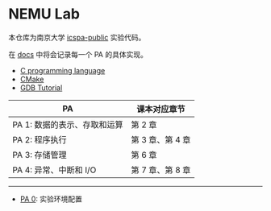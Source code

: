 # NEMU Lab

本仓库为南京大学 [icspa-public](https://github.com/ics-nju-wl/icspa-public) 实验代码。

在 [docs](./docs) 中将会记录每一个 PA 的具体实现。

* [C programming language](https://zh.cppreference.com/w/c/language)
* [CMake](https://cmake.org/cmake/help/latest/guide/tutorial/index.html)
* [GDB Tutorial](https://www.cs.cmu.edu/~gilpin/tutorial/)

| PA                           | 课本对应章节         |
| ---------------------------- | -------------------- |
| PA 1: 数据的表示、存取和运算 | 第 $2$ 章            |
| PA 2: 程序执行               | 第 $3$ 章、第 $4$ 章 |
| PA 3: 存储管理               | 第 $6$ 章            |
| PA 4: 异常、中断和 I/O       | 第 $7$ 章、第 $8$ 章 |

---

* [PA 0](./docs/PA0.md): 实验环境配置
